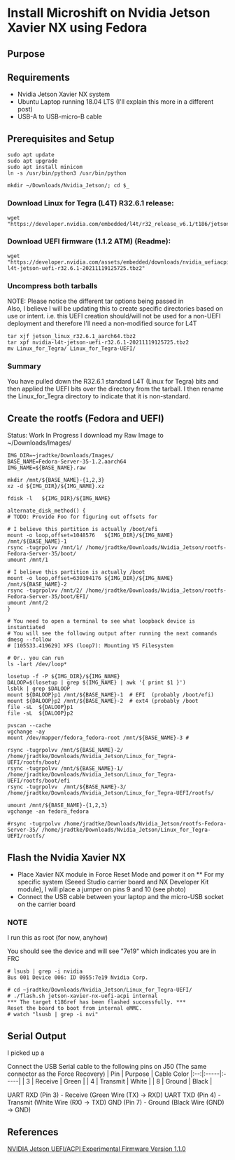 # Install Microshift on Nvidia Jetson Xavier NX using Fedora

## Purpose

## Requirements

* Nvidia Jetson Xavier NX system 
* Ubuntu Laptop running 18.04 LTS (I'll explain this more in a different post)
* USB-A to USB-micro-B cable


## Prerequisites and Setup
```
sudo apt update
sudo apt upgrade
sudo apt install minicom
ln -s /usr/bin/python3 /usr/bin/python

```
```
mkdir ~/Downloads/Nvidia_Jetson/; cd $_
```
### Download Linux for Tegra (L4T) R32.6.1 release:
```
wget "https://developer.nvidia.com/embedded/l4t/r32_release_v6.1/t186/jetson_linux_r32.6.1_aarch64.tbz2"
```

### Download UEFI firmware (1.1.2 ATM) (Readme):
```
wget "https://developer.nvidia.com/assets/embedded/downloads/nvidia_uefiacpi_experimental_firmware/nvidia-l4t-jetson-uefi-r32.6.1-20211119125725.tbz2"
```

### Uncompress both tarballs
NOTE:  Please notice the different tar options being passed in  
Also, I believe I will be updating this to create specific directories based on use or intent.  i.e. this UEFI creation should/will not be used for a non-UEFI deployment and therefore I'll need a non-modified source for L4T
```
tar xjf jetson_linux_r32.6.1_aarch64.tbz2
tar xpf nvidia-l4t-jetson-uefi-r32.6.1-20211119125725.tbz2
mv Linux_for_Tegra/ Linux_for_Tegra-UEFI/
```

### Summary
You have pulled down the R32.6.1 standard L4T (Linux for Tegra) bits and then applied the UEFI bits over the directory from the tarball.  I then rename the Linux_for_Tegra directory to indicate that it is non-standard.


## Create the rootfs (Fedora and UEFI)

Status: Work In Progress
I download my Raw Image to ~/Downloads/Images/ 
```
IMG_DIR=~jradtke/Downloads/Images/
BASE_NAME=Fedora-Server-35-1.2.aarch64
IMG_NAME=${BASE_NAME}.raw

mkdir /mnt/${BASE_NAME}-{1,2,3}
xz -d ${IMG_DIR}/${IMG_NAME}.xz

fdisk -l   ${IMG_DIR}/${IMG_NAME}

alternate_disk_method() {
# TODO: Provide Foo for figuring out offsets for 

# I believe this partition is actually /boot/efi
mount -o loop,offset=1048576   ${IMG_DIR}/${IMG_NAME}  /mnt/${BASE_NAME}-1
rsync -tugrpolvv /mnt/1/ /home/jradtke/Downloads/Nvidia_Jetson/rootfs-Fedora-Server-35/boot/
umount /mnt/1

# I believe this partition is actually /boot
mount -o loop,offset=630194176 ${IMG_DIR}/${IMG_NAME}  /mnt/${BASE_NAME}-2 
rsync -tugrpolvv /mnt/2/ /home/jradtke/Downloads/Nvidia_Jetson/rootfs-Fedora-Server-35/boot/EFI/
umount /mnt/2
}

# You need to open a terminal to see what loopback device is instantiated 
# You will see the following output after running the next commands
dmesg --follow
# [105533.419629] XFS (loop7): Mounting V5 Filesystem

# Or.. you can run
ls -lart /dev/loop*

losetup -f -P ${IMG_DIR}/${IMG_NAME}           
DALOOP=$(losetup | grep ${IMG_NAME} | awk '{ print $1 }')
lsblk | grep $DALOOP 
mount ${DALOOP}p1 /mnt/${BASE_NAME}-1  # EFI  (probably /boot/efi)
mount ${DALOOP}p2 /mnt/${BASE_NAME}-2  # ext4 (probably /boot
file -sL  ${DALOOP}p1
file -sL  ${DALOOP}p2

pvscan --cache
vgchange -ay
mount /dev/mapper/fedora_fedora-root /mnt/${BASE_NAME}-3 # 

rsync -tugrpolvv /mnt/${BASE_NAME}-2/  /home/jradtke/Downloads/Nvidia_Jetson/Linux_for_Tegra-UEFI/rootfs/boot/
rsync -tugrpolvv /mnt/${BASE_NAME}-1/  /home/jradtke/Downloads/Nvidia_Jetson/Linux_for_Tegra-UEFI/rootfs/boot/efi
rsync -tugrpolvv  /mnt/${BASE_NAME}-3/ /home/jradtke/Downloads/Nvidia_Jetson/Linux_for_Tegra-UEFI/rootfs/

umount /mnt/${BASE_NAME}-{1,2,3}
vgchange -an fedora_fedora 

#rsync -tugrpolvv /home/jradtke/Downloads/Nvidia_Jetson/rootfs-Fedora-Server-35/ /home/jradtke/Downloads/Nvidia_Jetson/Linux_for_Tegra-UEFI/rootfs/
```

## Flash the Nvidia Xavier NX
* Place Xavier NX module in Force Reset Mode and power it on
** For my specific system (Seeed Studio carrier board and NX Developer Kit module), I will place a jumper on pins 9 and 10 (see photo)
* Connect the USB cable between your laptop and the micro-USB socket on the carrier board

### NOTE
I run this as root (for now, anyhow)

You should see the device and will see "7e19" which indicates you are in FRC
```
# lsusb | grep -i nvidia
Bus 001 Device 006: ID 0955:7e19 Nvidia Corp.
```

```
# cd ~jradtke/Downloads/Nvidia_Jetson/Linux_for_Tegra-UEFI/
# ./flash.sh jetson-xavier-nx-uefi-acpi internal
*** The target t186ref has been flashed successfully. ***
Reset the board to boot from internal eMMC.
# watch "lsusb | grep -i nvi"

```
## Serial Output
I picked up a

Connect the USB Serial cable to the following pins on J50 (The same connector as the Force Recovery)
| Pin | Purpose | Cable Color 
|:--:|:-----|:-----|
| 3 | Receive | Green |
| 4 | Transmit | White |
| 8 | Ground | Black |

UART RXD (Pin 3) - Receive (Green Wire (TX) -> RXD)
UART TXD (Pin 4) - Transmit (White Wire (RX) -> TXD)
GND (Pin 7) - Ground (Black Wire (GND) -> GND)

## References
[NVIDIA Jetson UEFI/ACPI Experimental Firmware Version 1.1.0](https://developer.download.nvidia.com/embedded/L4T/UEFI_Readme_side_car.html)
